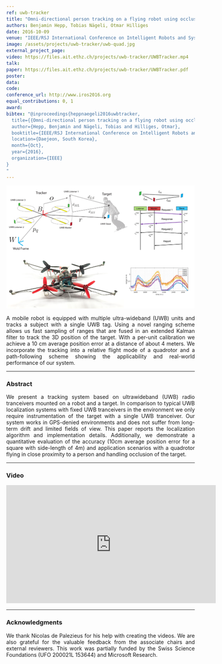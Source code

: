 ```yaml
---
ref: uwb-tracker
title: "Omni-directional person tracking on a flying robot using occlusion-robust ultra-wideband signals"
authors: Benjamin Hepp, Tobias Nägeli, Otmar Hilliges
date: 2016-10-09
venue: "IEEE/RSJ International Conference on Intelligent Robots and Systems (IROS)"
image: /assets/projects/uwb-tracker/uwb-quad.jpg
external_project_page: 
video: https://files.ait.ethz.ch/projects/uwb-tracker/UWBTracker.mp4
talk: 
paper: https://files.ait.ethz.ch/projects/uwb-tracker/UWBTracker.pdf
poster: 
data: 
code: 
conference_url: http://www.iros2016.org
equal_contributions: 0, 1
award: 
bibtex: "@inproceedings{heppnaegeli2016uwbtracker,
  title={{Omni-directional person tracking on a flying robot using occlusion-robust ultra-wideband signals}},
  author={Hepp, Benjamin and Nägeli, Tobias and Hilliges, Otmar},
  booktitle={IEEE/RSJ International Conference on Intelligent Robots and Systems (IROS)},
  location={Daejeon, South Korea},
  month={Oct},
  year={2016},
  organization={IEEE}
}
"
---
```


<img class="fullcol" src="/assets/projects/uwb-tracker/teaser.png" alt="Teaser-Picture" />

<p align="justify">
    <span class="figurecap"> 
A mobile robot is equipped with multiple ultra-wideband (UWB) units and tracks a subject with a single UWB tag.
Using a novel ranging scheme allows us fast sampling of ranges that are fused in an extended
Kalman filter to track the 3D position of the target. With a per-unit calibration we achieve a
10 cm average position error at a distance of about 4 meters.
We incorporate the tracking into a relative flight mode of a quadrotor
and a path-following scheme showing the applicability and real-world performance of our system.
    </span>
</p>
<hr />
        

<h3>Abstract</h3>
<p align="justify">
We present a tracking system based on ultrawideband
(UWB) radio tranceivers mounted on a robot and
a target. In comparison to typical UWB localization systems
with fixed UWB tranceivers in the environment we only require
instrumentation of the target with a single UWB tranceiver. Our
system works in GPS-denied environments and does not suffer
from long-term drift and limited fields of view.
This paper reports the localization algorithm and implementation
details. Additionally, we demonstrate a quantitative
evaluation of the accuracy (10cm average position error for a
square with side-length of 4m) and application scenarios with
a quadrotor flying in close proximity to a person and handling
occlusion of the target.
</p>
<hr />
    


<h3>Video</h3>
<div class="video" align="center">
    <iframe width="560" height="315" src="https://www.youtube.com/embed/1gzw-V8Xmo0" frameborder="0" allowfullscreen></iframe>
</div>
<hr />



<h3>Acknowledgments</h3>
<p align="justify">We thank Nicolas de Palezieus for his help with creating the videos. We are also grateful for the valuable feedback from the associate chairs and external reviewers. This work was partially funded by the Swiss Science Foundations (UFO 200021L 153644) and Microsoft Research.
</p>
